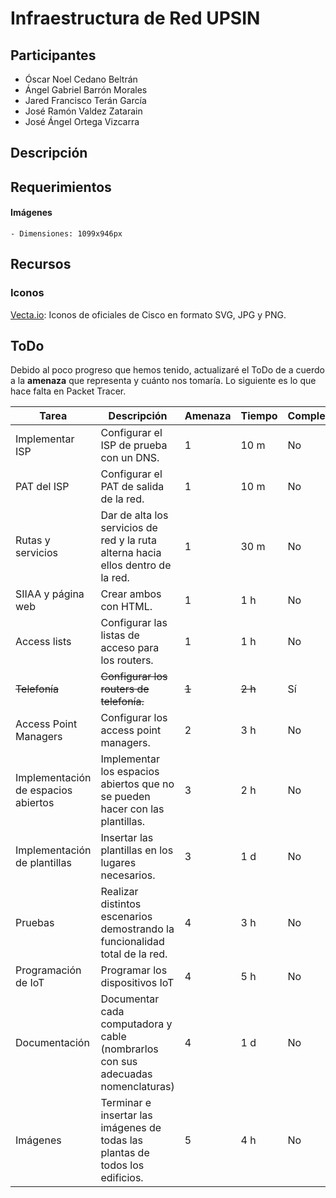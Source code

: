 # Infraestructura de Red UPSIN

## Participantes

- Óscar Noel Cedano Beltrán
- Ángel Gabriel Barrón Morales
- Jared Francisco Terán García
- José Ramón Valdez Zatarain
- José Ángel Ortega Vizcarra

## Descripción
## Requerimientos
#### Imágenes
    - Dimensiones: 1099x946px

## Recursos

### Iconos

 [Vecta.io](https://vecta.io/symbols/category/cisco): Iconos de oficiales de Cisco en formato SVG, JPG y PNG. 

## ToDo
Debido al poco progreso que hemos tenido, actualizaré el ToDo de a cuerdo a la <strong>amenaza</strong> que representa y cuánto nos tomaría.
Lo siguiente es lo que hace falta en Packet Tracer.

|Tarea                              |Descripción                                                                     |Amenaza|Tiempo |Completado|
|-----------------------------------|--------------------------------------------------------------------------------|-------|-------|----------|
|Implementar ISP                    |Configurar el ISP de prueba con un DNS.                                         |1      |10 m   |No        |
|PAT del ISP                        |Configurar el PAT de salida de la red.                                          |1      |10 m   |No        |
|Rutas y servicios                  |Dar de alta los servicios de red y la ruta alterna hacia ellos dentro de la red.|1      |30 m   |No        |
|SIIAA y página web                 |Crear ambos con HTML.                                                           |1      |1 h    |No        |
|Access lists                       |Configurar las listas de acceso para los routers.                               |1      |1 h    |No        |
|~~Telefonía~~                      |~~Configurar los routers de telefonía.~~                                        |~~1~~  |~~2 h~~|Sí        |
|Access Point Managers              |Configurar los access point managers.                                           |2      |3 h    |No        |
|Implementación de espacios abiertos|Implementar los espacios abiertos que no se pueden hacer con las plantillas.    |3      |2 h    |No        |
|Implementación de plantillas       |Insertar las plantillas en los lugares necesarios.                              |3      |1 d    |No        |
|Pruebas                            |Realizar distintos escenarios demostrando la funcionalidad total de la red.     |4      |3 h    |No        |
|Programación de IoT                |Programar los dispositivos IoT                                                  |4      |5 h    |No        |
|Documentación                      |Documentar cada computadora y cable (nombrarlos con sus adecuadas nomenclaturas)|4      |1 d    |No        |
|Imágenes                           |Terminar e insertar las imágenes de todas las plantas de todos los edificios.   |5      |4 h    |No        |